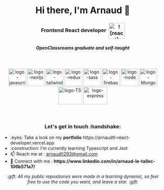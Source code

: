 <h1 align="center">Hi there, I'm Arnaud 👋</h1>
<h3 align="center">Frontend React developer&nbsp;
  <img align="center" width="50" alt="![react]" src="https://user-images.githubusercontent.com/101059956/215350636-9357d6c6-6757-495b-85b6-797262282342.png">
</h3>

<h5 align="center"><em>OpenClassrooms graduate and self-taught</em></h5>
<br/>
<br/>
<div display="flex" align="center">
 <img width="55" height="55" alt="logo-javascript" src="https://user-images.githubusercontent.com/101059956/215351091-597fe1f6-ab90-41a6-a57f-4e7a67074027.png">
 <img width="55" height="55" alt="logo-nextjs"src="https://user-images.githubusercontent.com/101059956/215351096-6a199906-4ab5-42a8-87b7-fae7c15534ab.png">
 <img width="55" height="55" alt="logo-tailwind" src="https://user-images.githubusercontent.com/101059956/215351104-d19e643e-91ed-451b-bf09-44a68e260033.png">
 <img width="55" height="55" alt="logo-redux" src="https://user-images.githubusercontent.com/101059956/215351113-f16e3e6c-3962-4cc7-a56b-906028b0c794.png">
 <img width="55" height="55" alt="logo-sass" src="https://user-images.githubusercontent.com/101059956/215351123-073a9fc5-2735-4d58-aa33-7349b0f8e3de.png">
 <img width="55" height="55" alt="logo-firebase" src="https://user-images.githubusercontent.com/101059956/215351128-d2a583dd-5784-4b29-a779-47ea71375b45.png">
 <img width="55" height="55" alt="logo-node" src="https://user-images.githubusercontent.com/101059956/215351138-5d7e297e-8e28-4127-b3b7-000ab6dec667.png">
 <img width="55" height="55" alt="logo-Mongo" src="https://user-images.githubusercontent.com/101059956/215351383-c127a4a6-21d3-4ed7-aa41-23be471ff94a.png">
 <img width="75" height="55" alt="logo-TS" src="https://user-images.githubusercontent.com/101059956/215351385-79c98ded-d1a8-49f0-a91d-71b93b7b44e4.png">
 <img width="75" height="55" alt="logo-express" src="https://user-images.githubusercontent.com/101059956/215351386-7457fab8-27c2-41c5-a7c7-69535500fed2.png">
<div>
  
<br/>
<br/>
  
<h3>Let's get in touch :handshake:</h3>
<ul align="left">
  <li> :eyes: Take a look on my <strong>portfolio</strong> https://arnaudtl-react-developer.vercel.app</li>
  <li> :construction: I’m currently learning Typescript and Jest </li>
  <li>📫 Reach me at : <a href="mailto:arnaudlt293@gmail.com">arnaudlt293@gmail.com</a></li>
  <li>📱 Connect with me : <strong>https://www.linkedin.com/in/arnaud-le-tallec-106b571a7/</strong> </li>
</ul>

<p align="center"><em>:gift: All my public repositories were made in a learning dynamic, so feel free to use the code you want, and leave a star. :gift:</em></p>

<!--
**Arnaud293/Arnaud293** is a ✨ _special_ ✨ repository because its `README.md` (this file) appears on your GitHub profile.

Here are some ideas to get you started:

- 🔭 I’m currently working on ...
- 🌱 I’m currently learning ...
- 👯 Find me here ...

- ⚡ About me: ...
-->

